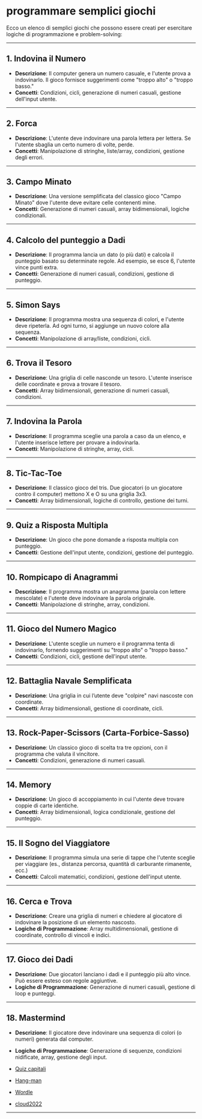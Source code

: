 # programmare semplici giochi

Ecco un elenco di semplici giochi che possono essere creati per esercitare logiche di programmazione e problem-solving:

---

## 1. **Indovina il Numero**

- **Descrizione**: Il computer genera un numero casuale, e l'utente prova a indovinarlo. Il gioco fornisce suggerimenti come "troppo alto" o "troppo basso."
- **Concetti**: Condizioni, cicli, generazione di numeri casuali, gestione dell'input utente.

---

## 2. **Forca**

- **Descrizione**: L'utente deve indovinare una parola lettera per lettera. Se l'utente sbaglia un certo numero di volte, perde.
- **Concetti**: Manipolazione di stringhe, liste/array, condizioni, gestione degli errori.

---

## 3. **Campo Minato**

- **Descrizione**: Una versione semplificata del classico gioco "Campo Minato" dove l'utente deve evitare celle contenenti mine.
- **Concetti**: Generazione di numeri casuali, array bidimensionali, logiche condizionali.

---

## 4. **Calcolo del punteggio a Dadi**

- **Descrizione**: Il programma lancia un dato (o più dati) e calcola il punteggio basato su determinate regole. Ad esempio, se esce 6, l'utente vince punti extra.
- **Concetti**: Generazione di numeri casuali, condizioni, gestione di punteggio.

---

## 5. **Simon Says**

- **Descrizione**: Il programma mostra una sequenza di colori, e l'utente deve ripeterla. Ad ogni turno, si aggiunge un nuovo colore alla sequenza.
- **Concetti**: Manipolazione di array/liste, condizioni, cicli.

---

## 6. **Trova il Tesoro**

- **Descrizione**: Una griglia di celle nasconde un tesoro. L'utente inserisce delle coordinate e prova a trovare il tesoro.
- **Concetti**: Array bidimensionali, generazione di numeri casuali, condizioni.

---

## 7. **Indovina la Parola**

- **Descrizione**: Il programma sceglie una parola a caso da un elenco, e l'utente inserisce lettere per provare a indovinarla.
- **Concetti**: Manipolazione di stringhe, array, cicli.

---

## 8. **Tic-Tac-Toe**

- **Descrizione**: Il classico gioco del tris. Due giocatori (o un giocatore contro il computer) mettono X e O su una griglia 3x3.
- **Concetti**: Array bidimensionali, logiche di controllo, gestione dei turni.

---

## 9. **Quiz a Risposta Multipla**

- **Descrizione**: Un gioco che pone domande a risposta multipla con punteggio.
- **Concetti**: Gestione dell'input utente, condizioni, gestione del punteggio.

---

## 10. **Rompicapo di Anagrammi**

- **Descrizione**: Il programma mostra un anagramma (parola con lettere mescolate) e l'utente deve indovinare la parola originale.
- **Concetti**: Manipolazione di stringhe, array, condizioni.

---

## 11. **Gioco del Numero Magico**

- **Descrizione**: L'utente sceglie un numero e il programma tenta di indovinarlo, fornendo suggerimenti su "troppo alto" o "troppo basso."
- **Concetti**: Condizioni, cicli, gestione dell'input utente.

---

## 12. **Battaglia Navale Semplificata**

- **Descrizione**: Una griglia in cui l’utente deve "colpire" navi nascoste con coordinate.
- **Concetti**: Array bidimensionali, gestione di coordinate, cicli.

---

## 13. **Rock-Paper-Scissors (Carta-Forbice-Sasso)**

- **Descrizione**: Un classico gioco di scelta tra tre opzioni, con il programma che valuta il vincitore.
- **Concetti**: Condizioni, generazione di numeri casuali.

---

## 14. **Memory**

- **Descrizione**: Un gioco di accoppiamento in cui l'utente deve trovare coppie di carte identiche.
- **Concetti**: Array bidimensionali, logica condizionale, gestione del punteggio.

---

## 15. **Il Sogno del Viaggiatore**

- **Descrizione**: Il programma simula una serie di tappe che l'utente sceglie per viaggiare (es., distanza percorsa, quantità di carburante rimanente, ecc.)
- **Concetti**: Calcoli matematici, condizioni, gestione dell'input utente.

---

## 16. **Cerca e Trova**

- **Descrizione**: Creare una griglia di numeri e chiedere al giocatore di indovinare la posizione di un elemento nascosto.
- **Logiche di Programmazione**: Array multidimensionali, gestione di coordinate, controllo di vincoli e indici.

---

## 17. **Gioco dei Dadi**

- **Descrizione**: Due giocatori lanciano i dadi e il punteggio più alto vince. Può essere esteso con regole aggiuntive.
- **Logiche di Programmazione**: Generazione di numeri casuali, gestione di loop e punteggi.

---

## 18. **Mastermind**

- **Descrizione**: Il giocatore deve indovinare una sequenza di colori (o numeri) generata dal computer.
- **Logiche di Programmazione**: Generazione di sequenze, condizioni nidificate, array, gestione degli input.


- [Quiz capitali](https://github.com/maboglia/CorsoJava/blob/master/esercitazioni/LaboratorioJava/01_Giochi/quiz_capitali.md)
* [Hang-man](https://github.com/maboglia/CorsoJava/blob/master/esercitazioni/LaboratorioJava/01_Giochi/Impiccato.md)
- [Wordle](https://github.com/maboglia/CorsoJava/blob/master/esercitazioni/LaboratorioJava/01_Giochi/wordle.md)
* [cloud2022](https://github.com/maboglia/Cloud2022/tree/main/workspace/Prj19_Wordle)

---

